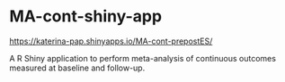 # MA-cont-shiny-app

https://katerina-pap.shinyapps.io/MA-cont-prepostES/

A R Shiny application to perform meta-analysis of continuous outcomes measured at baseline and follow-up.

